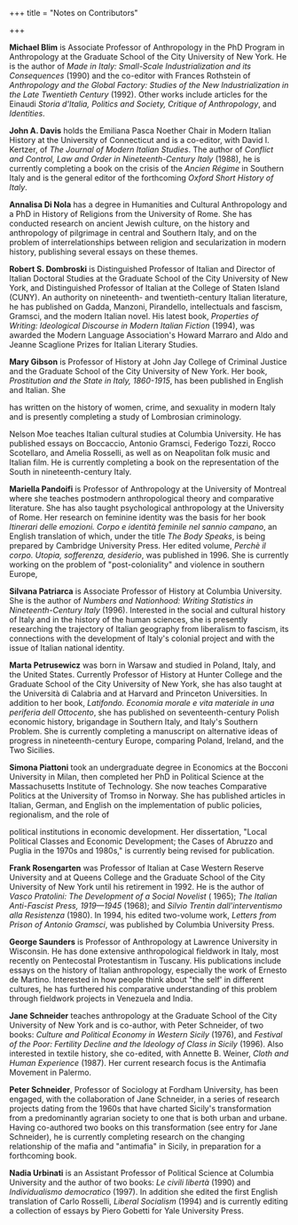 +++
title = "Notes on Contributors"

+++

**Michael Blim** is Associate Professor of Anthropology in the PhD Program in Anthropology at the Graduate School of the City University of New York. He is the author of *Made in Italy: Small-Scale Industrialization and its Consequences* \(1990\) and the co-editor with Frances Rothstein of *Anthropology and the Global Factory: Studies of the New Industrialization in the Late Twentieth Century* \(1992\). Other works include articles for the Einaudi *Storia d'Italia, Politics and Society, Critique of Anthropology*, and *Identities*.

**John A. Davis** holds the Emiliana Pasca Noether Chair in Modern Italian History at the University of Connecticut and is a co-editor, with David I. Kertzer, of *The Journal of Modern Italian Studies*. The author of *Conflict and Control, Law and Order in Nineteenth-Century Italy* \(1988\), he is currently completing a book on the crisis of the *Ancien Régime* in Southern Italy and is the general editor of the forthcoming *Oxford Short History of Italy*.

**Annalisa Di Nola** has a degree in Humanities and Cultural Anthropology and a PhD in History of Religions from the University of Rome. She has conducted research on ancient Jewish culture, on the history and anthropology of pilgrimage in central and Southern Italy, and on the problem of interrelationships between religion and secularization in modern history, publishing several essays on these themes.

**Robert S. Dombroski** is Distinguished Professor of Italian and Director of Italian Doctoral Studies at the Graduate School of the City University of New York, and Distinguished Professor of Italian at the College of Staten Island \(CUNY\). An authority on nineteenth- and twentieth-century Italian literature, he has published on Gadda, Manzoni, Pirandello, intellectuals and fascism, Gramsci, and the modern Italian novel. His latest book, *Properties of Writing: Ideological Discourse in Modern Italian Fiction* \(1994\), was awarded the Modern Language Association's Howard Marraro and Aldo and Jeanne Scaglione Prizes for Italian Literary Studies.

**Mary Gibson** is Professor of History at John Jay College of Criminal Justice and the Graduate School of the City University of New York. Her book, *Prostitution and the State in Italy, 1860-1915*, has been published in English and Italian. She

has written on the history of women, crime, and sexuality in modern Italy and is presently completing a study of Lombrosian criminology.

Nelson Moe teaches Italian cultural studies at Columbia University. He has published essays on Boccaccio, Antonio Gramsci, Federigo Tozzi, Rocco Scotellaro, and Amelia Rosselli, as well as on Neapolitan folk music and Italian film. He is currently completing a book on the representation of the South in nineteenth-century Italy.

**Mariella Pandoifi** is Professor of Anthropology at the University of Montreal where she teaches postmodern anthropological theory and comparative literature. She has also taught psychological anthropology at the University of Rome. Her research on feminine identity was the basis for her book *Itinerari delle emozioni. Corpo e identità feminile nel sannio campano*, an English translation of which, under the title *The Body Speaks*, is being prepared by Cambridge University Press. Her edited volume, *Perchè il corpo. Utopia, sofferenza, desiderio*, was published in 1996. She is currently working on the problem of "post-coloniality" and violence in southern Europe,

**Silvana Patriarca** is Associate Professor of History at Columbia University. She is the author of *Numbers and Nationhood: Writing Statistics in Nineteenth-Century Italy* \(1996\). Interested in the social and cultural history of Italy and in the history of the human sciences, she is presently researching the trajectory of Italian geography from liberalism to fascism, its connections with the development of Italy's colonial project and with the issue of Italian national identity.

**Marta Petrusewicz** was born in Warsaw and studied in Poland, Italy, and the United States. Currently Professor of History at Hunter College and the Graduate School of the City University of New York, she has also taught at the Università di Calabria and at Harvard and Princeton Universities. In addition to her book, *Latifondo. Economia morale e vita materiale in una periferia dell Ottocento*, she has published on seventeenth-century Polish economic history, brigandage in Southern Italy, and Italy's Southern Problem. She is currently completing a manuscript on alternative ideas of progress in nineteenth-century Europe, comparing Poland, Ireland, and the Two Sicilies.

**Simona Piattoni** took an undergraduate degree in Economics at the Bocconi University in Milan, then completed her PhD in Political Science at the Massachusetts Institute of Technology. She now teaches Comparative Politics at the University of Tromso in Norway. She has published articles in Italian, German, and English on the implementation of public policies, regionalism, and the role of

political institutions in economic development. Her dissertation, "Local Political Classes and Economic Development; the Cases of Abruzzo and Puglia in the 1970s and 1980s," is currently being revised for publication.

**Frank Rosengarten** was Professor of Italian at Case Western Reserve University and at Queens College and the Graduate School of the City University of New York until his retirement in 1992. He is the author of *Vasco Pratolini: The Development of a Social Novelist* \( 1965\); *The Italian Anti-Fascist Press, 1919—1945* \(1968\); and *Silvio Trentin dall'interventismo alla Resistenza* \(1980\). In 1994, his edited two-volume work, *Letters from Prison of Antonio Gramsci*, was published by Columbia University Press.

**George Saunders** is Professor of Anthropology at Lawrence University in Wisconsin. He has done extensive anthropological fieldwork in Italy, most recently on Pentecostal Protestantism in Tuscany. His publications include essays on the history of Italian anthropology, especially the work of Ernesto de Martino. Interested in how people think about "the self' in different cultures, he has furthered his comparative understanding of this problem through fieldwork projects in Venezuela and India.

**Jane Schneider** teaches anthropology at the Graduate School of the City University of New York and is co-author, with Peter Schneider, of two books: *Culture and Political Economy in Western Sicily* \(1976\), and *Festival of the Poor: Fertility Decline and the Ideology of Class in Sicily* \(1996\). Also interested in textile history, she co-edited, with Annette B. Weiner, *Cloth and Human Experience* \(1987\). Her current research focus is the Antimafia Movement in Palermo.

**Peter Schneider**, Professor of Sociology at Fordham University, has been engaged, with the collaboration of Jane Schneider, in a series of research projects dating from the 1960s that have charted Sicily's transformation from a predominantly agrarian society to one that is both urban and urbane. Having co-authored two books on this transformation \(see entry for Jane Schneider\), he is currently completing research on the changing relationship of the mafia and "antimafia" in Sicily, in preparation for a forthcoming book.

**Nadia Urbinati** is an Assistant Professor of Political Science at Columbia University and the author of two books: *Le civili libertà* \(1990\) and *Individualismo democratico* \(1997\). In addition she edited the first English translation of Carlo Rosselli, *Liberal Socialism* \(1994\) and is currently editing a collection of essays by Piero Gobetti for Yale University Press.




